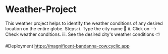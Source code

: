 # Weather-Project
This weather project helps to identify the weather conditions of any desired location on the entire globe.
Steps:
i. Type the city name 📍
ii. Click on --> Check weather conditions.
iii. See the desired city's weather conditions ⛅

#Deployment
https://magnificent-bandanna-cow.cyclic.app
